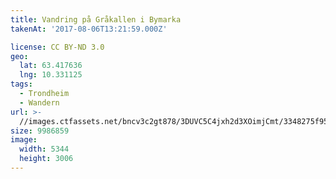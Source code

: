 ```yaml
---
title: Vandring på Gråkallen i Bymarka
takenAt: '2017-08-06T13:21:59.000Z'

license: CC BY-ND 3.0
geo:
  lat: 63.417636
  lng: 10.331125
tags:
  - Trondheim
  - Wandern
url: >-
  //images.ctfassets.net/bncv3c2gt878/3DUVC5C4jxh2d3XOimjCmt/3348275f959fcbe0d774a8a0af174da8/vandring-p-grkallen-i-bymarka_36239599022_o
size: 9986859
image:
  width: 5344
  height: 3006
---
```

